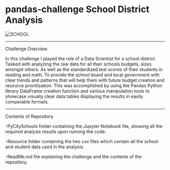 # pandas-challenge   School District Analysis


![SCHOOL](https://images.unsplash.com/photo-1591123120675-6f7f1aae0e5b?ixlib=rb-4.0.3&ixid=MnwxMjA3fDB8MHxzZWFyY2h8Nnx8c2Nob29sJTIwYnVpbGRpbmd8ZW58MHx8MHx8&auto=format&fit=crop&w=500&q=60)


---------------------------------------------------------------------------------------------------

Challenge Overview
    
   In this challenge I played the role of a Data Scientist for a school district. Tasked with analyzing the raw data for all their schools budgets, sizes amongst others. As well as the standardized test scores of their students in reading and math. To provide the school board and local government with clear trends and patterns that will help them with future budget creation and resource prioritization. This was accomplished by using the Pandas Python library DataFrame creation function and various manipulation tools to showcase visually clear data tables displaying the results in easily comparable formats.

---------------------------------------------------------------------------------------------------

Contents of Repository

-PyCitySchools folder containing the Jupyter Notebook file, showing all the required analysis results upon running the code.

-Resource folder containing the two csv files which contain all the school and student data used in the analysis.

-ReadMe.md file explaining the challenge and the contents of the repository.



   
     
    
